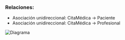 ### Relaciones:

- Asociación unidireccional: CitaMédica → Paciente
 - Asociación unidireccional: CitaMédica → Profesional


![Diagrama ](diagrama.png)

